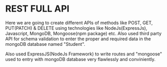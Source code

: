 # REST FULL API

<p>Here we are going to create different APIs of methods like POST, GET, PUT(PATCH) & DELETE using technologies like NodeJs(ExpressJs), Javascript, MongoDB, Mongoose(npm package) etc. Also used third party API for schema validation to enter the proper and required data in the mongoDB database named "Student".</p> 

<p>Also used ExpressJS(NodeJs Framework) to write routes and "mongoose" used to entry with mongoDB database very flawlessly and conviniently.</p>